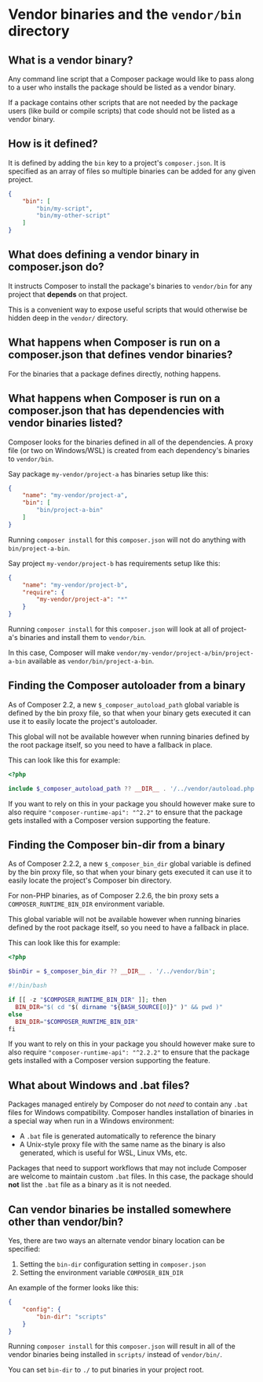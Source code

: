 <!--
    tagline: Expose command-line scripts from packages
-->

# Vendor binaries and the `vendor/bin` directory

## What is a vendor binary?

Any command line script that a Composer package would like to pass along
to a user who installs the package should be listed as a vendor binary.

If a package contains other scripts that are not needed by the package
users (like build or compile scripts) that code should not be listed
as a vendor binary.

## How is it defined?

It is defined by adding the `bin` key to a project's `composer.json`.
It is specified as an array of files so multiple binaries can be added
for any given project.

```json
{
    "bin": [
        "bin/my-script",
        "bin/my-other-script"
    ]
}
```

## What does defining a vendor binary in composer.json do?

It instructs Composer to install the package's binaries to `vendor/bin`
for any project that **depends** on that project.

This is a convenient way to expose useful scripts that would
otherwise be hidden deep in the `vendor/` directory.

## What happens when Composer is run on a composer.json that defines vendor binaries?

For the binaries that a package defines directly, nothing happens.

## What happens when Composer is run on a composer.json that has dependencies with vendor binaries listed?

Composer looks for the binaries defined in all of the dependencies. A
proxy file (or two on Windows/WSL) is created from each dependency's
binaries to `vendor/bin`.

Say package `my-vendor/project-a` has binaries setup like this:

```json
{
    "name": "my-vendor/project-a",
    "bin": [
        "bin/project-a-bin"
    ]
}
```

Running `composer install` for this `composer.json` will not do
anything with `bin/project-a-bin`.

Say project `my-vendor/project-b` has requirements setup like this:

```json
{
    "name": "my-vendor/project-b",
    "require": {
        "my-vendor/project-a": "*"
    }
}
```

Running `composer install` for this `composer.json` will look at
all of project-a's binaries and install them to `vendor/bin`.

In this case, Composer will make `vendor/my-vendor/project-a/bin/project-a-bin`
available as `vendor/bin/project-a-bin`.

## Finding the Composer autoloader from a binary

As of Composer 2.2, a new `$_composer_autoload_path` global variable
is defined by the bin proxy file, so that when your binary gets executed
it can use it to easily locate the project's autoloader.

This global will not be available however when running binaries defined
by the root package itself, so you need to have a fallback in place.

This can look like this for example:

```php
<?php

include $_composer_autoload_path ?? __DIR__ . '/../vendor/autoload.php';
```

If you want to rely on this in your package you should however make sure to
also require `"composer-runtime-api": "^2.2"` to ensure that the package
gets installed with a Composer version supporting the feature.

## Finding the Composer bin-dir from a binary

As of Composer 2.2.2, a new `$_composer_bin_dir` global variable
is defined by the bin proxy file, so that when your binary gets executed
it can use it to easily locate the project's Composer bin directory.

For non-PHP binaries, as of Composer 2.2.6, the bin proxy sets a
`COMPOSER_RUNTIME_BIN_DIR` environment variable.

This global variable will not be available however when running binaries defined
by the root package itself, so you need to have a fallback in place.

This can look like this for example:

```php
<?php

$binDir = $_composer_bin_dir ?? __DIR__ . '/../vendor/bin';
```

```php
#!/bin/bash

if [[ -z "$COMPOSER_RUNTIME_BIN_DIR" ]]; then
  BIN_DIR="$( cd "$( dirname "${BASH_SOURCE[0]}" )" && pwd )"
else
  BIN_DIR="$COMPOSER_RUNTIME_BIN_DIR"
fi
```

If you want to rely on this in your package you should however make sure to
also require `"composer-runtime-api": "^2.2.2"` to ensure that the package
gets installed with a Composer version supporting the feature.

## What about Windows and .bat files?

Packages managed entirely by Composer do not *need* to contain any
`.bat` files for Windows compatibility. Composer handles installation
of binaries in a special way when run in a Windows environment:

 * A `.bat` file is generated automatically to reference the binary
 * A Unix-style proxy file with the same name as the binary is also
   generated, which is useful for WSL, Linux VMs, etc.

Packages that need to support workflows that may not include Composer
are welcome to maintain custom `.bat` files. In this case, the package
should **not** list the `.bat` file as a binary as it is not needed.

## Can vendor binaries be installed somewhere other than vendor/bin?

Yes, there are two ways an alternate vendor binary location can be specified:

 1. Setting the `bin-dir` configuration setting in `composer.json`
 1. Setting the environment variable `COMPOSER_BIN_DIR`

An example of the former looks like this:

```json
{
    "config": {
        "bin-dir": "scripts"
    }
}
```

Running `composer install` for this `composer.json` will result in
all of the vendor binaries being installed in `scripts/` instead of
`vendor/bin/`.

You can set `bin-dir` to `./` to put binaries in your project root.

